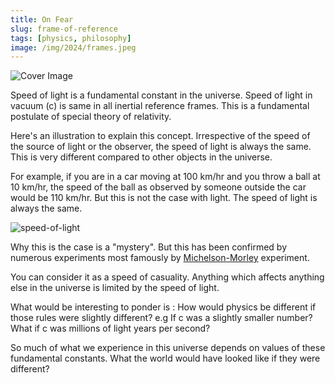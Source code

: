 ```yaml
---
title: On Fear
slug: frame-of-reference
tags: [physics, philosophy]
image: /img/2024/frames.jpeg
---
```


![Cover Image](/img/2024/frames.jpeg)


Speed of light  is a fundamental constant in the universe. Speed of light in vacuum (c) is same in all inertial reference frames. This is a fundamental postulate of special theory of relativity.

Here's an illustration to explain this concept. Irrespective of the speed of the source of light or the observer, the speed of light is always the same. This is very different compared to other objects in the universe. 

For example, if you are in a car moving at 100 km/hr and you throw a ball at 10 km/hr, the speed of the ball as observed by someone outside the car would be 110 km/hr. But this is not the case with light. The speed of light is always the same.

![speed-of-light](/img/2024/speed-of-light.png)


Why this is the case is a "mystery". But this has been confirmed by numerous experiments most famously by [Michelson-Morley](https://en.wikipedia.org/wiki/Michelson%E2%80%93Morley_experiment) experiment.

You can consider it as a speed of casuality. Anything which affects anything else in the universe is limited by the speed of light.

What would be interesting to ponder is : How would physics be different if those rules were slightly different? e.g If c was a slightly smaller number? What if c was millions of light years per second?

So much of what we experience in this universe depends on values of these fundamental constants. What the world would have looked like if they were different?

